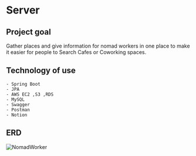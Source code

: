 ﻿# Server

## Project goal

Gather places and give information for nomad workers in one place to make it easier for people to Search Cafes or Coworking spaces.

## Technology of use

    - Spring Boot
    - JPA
    - AWS EC2 ,S3 ,RDS
    - MySQL
    - Swagger
    - Postman
    - Notion



## ERD

![NomadWorker](https://user-images.githubusercontent.com/37647483/190629790-cd24da1d-fb7c-43ab-9b1b-43600af2cf86.png)
